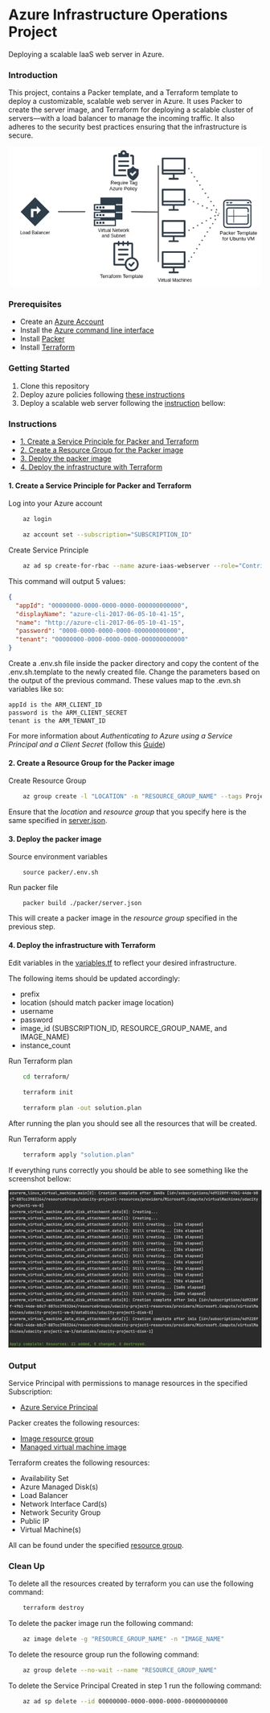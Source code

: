 # Azure Infrastructure Operations Project
Deploying a scalable IaaS web server in Azure.

### Introduction
This project, contains a Packer template, and a Terraform template to deploy a customizable, scalable web server in Azure.
It uses Packer to create the server image, and Terraform for deploying a scalable cluster of servers—with a load balancer
to manage the incoming traffic. It also adheres to the security best practices ensuring that the infrastructure is secure.

![pycharm1](project_architecture.png)

### Prerequisites
- Create an [Azure Account](https://portal.azure.com)
- Install the [Azure command line interface](https://docs.microsoft.com/en-us/cli/azure/install-azure-cli?view=azure-cli-latest)
- Install [Packer](https://www.packer.io/downloads)
- Install [Terraform](https://www.terraform.io/downloads.html)

### Getting Started

1. Clone this repository
2. Deploy azure policies following [these instructions](azure-policies/README.md)
3. Deploy a scalable web server following the [instruction](#instructions) bellow:

### Instructions
- [1. Create a Service Principle for Packer and Terraform](#1-create-a-service-principle-for-packer-and-terraform)
- [2. Create a Resource Group for the Packer image](#2-create-a-resource-group-for-the-packer-image)
- [3. Deploy the packer image](#3-deploy-the-packer-image)
- [4. Deploy the infrastructure with Terraform](#4-deploy-the-infrastructure-with-terraform)

#### 1. Create a Service Principle for Packer and Terraform
Log into your Azure account
``` bash
    az login 
```

``` bash 
    az account set --subscription="SUBSCRIPTION_ID"
```
Create Service Principle
``` bash
    az ad sp create-for-rbac --name azure-iaas-webserver --role="Contributor" --scopes="/subscriptions/SUBSCRIPTION_ID"
```

This command will output 5 values:
``` json
{
  "appId": "00000000-0000-0000-0000-000000000000",
  "displayName": "azure-cli-2017-06-05-10-41-15",
  "name": "http://azure-cli-2017-06-05-10-41-15",
  "password": "0000-0000-0000-0000-000000000000",
  "tenant": "00000000-0000-0000-0000-000000000000"
}
``` 
Create a .env.sh file inside the packer directory and copy the content of the .env.sh.template to the newly created file.
Change the parameters based on the output of the previous command. These values map to the .evn.sh variables like so:

    appId is the ARM_CLIENT_ID
    password is the ARM_CLIENT_SECRET
    tenant is the ARM_TENANT_ID

For more information about *Authenticating to Azure using a Service Principal and a Client Secret*
(follow this [Guide](https://www.terraform.io/docs/providers/azurerm/guides/service_principal_client_secret.html))

#### 2. Create a Resource Group for the Packer image
Create Resource Group
``` bash
    az group create -l "LOCATION" -n "RESOURCE_GROUP_NAME" --tags Project=iaas-webserver
```
Ensure that the *location* and *resource group* that you specify here is the same specified in [server.json](packer/server.json).

#### 3. Deploy the packer image
Source environment variables 
```
    source packer/.env.sh
```
Run packer file
```
    packer build ./packer/server.json
```
This will create a packer image in the *resource group* specified in the previous step.

#### 4. Deploy the infrastructure with Terraform
Edit variables in the [variables.tf](terraform/variables.tf) to reflect your desired infrastructure.

The following items should be updated accordingly:

- prefix
- location (should match packer image location)
- username
- password
- image_id (SUBSCRIPTION_ID, RESOURCE_GROUP_NAME, and IMAGE_NAME)
- instance_count

Run Terraform plan 
``` bash
    cd terraform/
```
``` bash
    terraform init
```
``` bash
    terraform plan -out solution.plan
```
After running the plan you should see all the resources that will be created.

Run Terraform apply
``` bash
    terraform apply "solution.plan"
```

If everything runs correctly you should be able to see something like the screenshot bellow:

![pycharm3](terraform-apply-output.png)

### Output
Service Principal with permissions to manage resources in the specified Subscription:

- [Azure Service Principal](https://portal.azure.com/#blade/Microsoft_AAD_IAM/ActiveDirectoryMenuBlade/RegisteredApps)

Packer creates the following resources:

- [Image resource group](https://portal.azure.com/#blade/HubsExtension/BrowseResourceGroups)
- [Managed virtual machine image](https://portal.azure.com/#blade/HubsExtension/BrowseResource/resourceType/Microsoft.Compute%2Fimages)

Terraform creates the following resources:

- Availability Set
- Azure Managed Disk(s)
- Load Balancer
- Network Interface Card(s)
- Network Security Group
- Public IP
- Virtual Machine(s)

All can be found under the specified [resource group](https://portal.azure.com/#blade/HubsExtension/BrowseResourceGroups).


### Clean Up
To delete all the resources created by terraform you can use the following command:
``` bash
    terraform destroy
```
To delete the packer image run the following command:
``` bash
    az image delete -g "RESOURCE_GROUP_NAME" -n "IMAGE_NAME"
```
To delete the resource group run the following command:
``` bash
    az group delete --no-wait --name "RESOURCE_GROUP_NAME"
```
To delete the Service Principal Created in step 1 run the following command:
``` bash
    az ad sp delete --id 00000000-0000-0000-0000-000000000000
```
